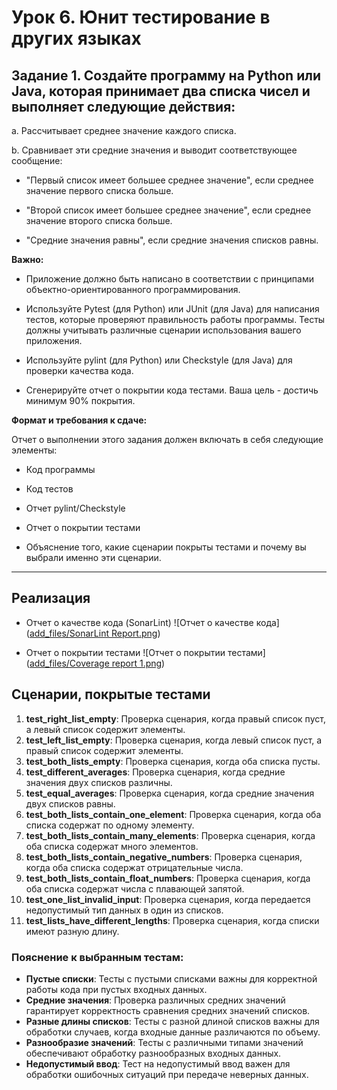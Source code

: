 # Урок 6. Юнит тестирование в других языках

## Задание 1. Создайте программу на Python или Java, которая принимает два списка чисел и выполняет следующие действия:

a. Рассчитывает среднее значение каждого списка.

b. Сравнивает эти средние значения и выводит соответствующее сообщение:

- "Первый список имеет большее среднее значение", если среднее значение первого списка больше.

- "Второй список имеет большее среднее значение", если среднее значение второго списка больше.

- "Средние значения равны", если средние значения списков равны.

**Важно:**

- Приложение должно быть написано в соответствии с принципами объектно-ориентированного программирования.

- Используйте Pytest (для Python) или JUnit (для Java) для написания тестов, которые проверяют правильность работы программы. Тесты должны учитывать различные сценарии использования вашего приложения.

- Используйте pylint (для Python) или Checkstyle (для Java) для проверки качества кода.

- Сгенерируйте отчет о покрытии кода тестами. Ваша цель - достичь минимум 90% покрытия.

**Формат и требования к сдаче:**

Отчет о выполнении этого задания должен включать в себя следующие элементы:

- Код программы

- Код тестов

- Отчет pylint/Checkstyle

- Отчет о покрытии тестами

- Объяснение того, какие сценарии покрыты тестами и почему вы выбрали именно эти сценарии.
---

## Реализация

- Отчет о качестве кода (SonarLint)
![Отчет о качестве кода]([add_files/SonarLint Report.png](https://github.com/CuJlBepHoc/Unit_Test_HM6/blob/main/add_files/SonarLint%20Report.png))

- Отчет о покрытии тестами
![Отчет о покрытии тестами]([add_files/Coverage report 1.png](https://github.com/CuJlBepHoc/Unit_Test_HM6/blob/main/add_files/Coverage%20report%201.png))

## Сценарии, покрытые тестами

1. **test_right_list_empty**: Проверка сценария, когда правый список пуст, а левый список содержит элементы.
2. **test_left_list_empty**: Проверка сценария, когда левый список пуст, а правый список содержит элементы.
3. **test_both_lists_empty**: Проверка сценария, когда оба списка пусты.
4. **test_different_averages**: Проверка сценария, когда средние значения двух списков различны.
5. **test_equal_averages**: Проверка сценария, когда средние значения двух списков равны.
6. **test_both_lists_contain_one_element**: Проверка сценария, когда оба списка содержат по одному элементу.
7. **test_both_lists_contain_many_elements**: Проверка сценария, когда оба списка содержат много элементов.
8. **test_both_lists_contain_negative_numbers**: Проверка сценария, когда оба списка содержат отрицательные числа.
9. **test_both_lists_contain_float_numbers**: Проверка сценария, когда оба списка содержат числа с плавающей запятой.
10. **test_one_list_invalid_input**: Проверка сценария, когда передается недопустимый тип данных в один из списков.
11. **test_lists_have_different_lengths**: Проверка сценария, когда списки имеют разную длину.

### Пояснение к выбранным тестам:

- **Пустые списки**: Тесты с пустыми списками важны для корректной работы кода при пустых входных данных.
- **Средние значения**: Проверка различных средних значений гарантирует корректность сравнения средних значений списков.
- **Разные длины списков**: Тесты с разной длиной списков важны для обработки случаев, когда входные данные различаются по объему.
- **Разнообразие значений**: Тесты с различными типами значений обеспечивают обработку разнообразных входных данных.
- **Недопустимый ввод**: Тест на недопустимый ввод важен для обработки ошибочных ситуаций при передаче неверных данных.
